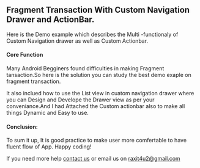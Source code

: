 <h2>Fragment Transaction With Custom Navigation Drawer and ActionBar.</h2>
<p>Here is the Demo example which describes the Multi -functionaly of Custom Navigation drawer as well as Custom Actionbar.</p>


<h4>Core Function</h4> 
<p>Many Android Begginers found difficulties in making Fragment tansaction.So here is the solution you can study the best demo exaple on fragment transaction.<p>

<p>It also inclued how to use the List view in cuatom navigation drawer where you can Design and Develope the Drawer view as per your conveniance.And I had Attached the Custom actionbar also to make all things Dynamic and Easy to use.</p>
          

<h4>Conclusion:</h4> 
<p>To sum it up, It is good practice to make user more comfertable to have fluent flow of App. Happy coding!</p>


<p>If you need more help <a href="http://www.crestinfotech.com/contact-us/" target="_blank">contact us</a> 
or email us on <a href="mailto:raxit4u2@gmail.com">raxit4u2@gmail.com</a></p>
